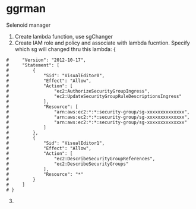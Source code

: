 # ggrman
Selenoid manager
1) Create lambda function, use sgChanger
2) Create IAM role and policy and associate with lambda fucntion. Specify which sg will changed thru this lambda:
{
```
#     "Version": "2012-10-17",
#     "Statement": [
#         {
#             "Sid": "VisualEditor0",
#             "Effect": "Allow",
#             "Action": [   
#                 "ec2:AuthorizeSecurityGroupIngress",
#                 "ec2:UpdateSecurityGroupRuleDescriptionsIngress"
#             ],
#             "Resource": [
#                 "arn:aws:ec2:*:*:security-group/sg-xxxxxxxxxxxxxx",
#                 "arn:aws:ec2:*:*:security-group/sg-xxxxxxxxxxxxxx",
#                 "arn:aws:ec2:*:*:security-group/sg-xxxxxxxxxxxxxx"
#             ]
#         },
#         {
#             "Sid": "VisualEditor1",
#             "Effect": "Allow",
#             "Action": [
#                 "ec2:DescribeSecurityGroupReferences",
#                 "ec2:DescribeSecurityGroups"
#             ],
#             "Resource": "*"
#         }
#     ]
# }
```
3) 
